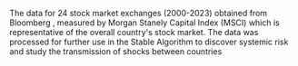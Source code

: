 The data for 24 stock market exchanges (2000-2023) obtained from Bloomberg , measured by Morgan Stanely Capital Index 
(MSCI) which is representative of the overall country's stock market. 
The data was processed for further use in the Stable Algorithm to discover systemic risk and study the transmission of shocks between countries
